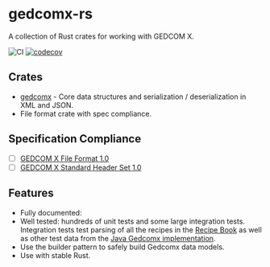 # gedcomx-rs
A collection of Rust crates for working with GEDCOM X.

![CI](https://github.com/ephraimkunz/gedcomx-rs/workflows/CI/badge.svg)
[![codecov](https://codecov.io/gh/ephraimkunz/gedcomx-rs/branch/main/graph/badge.svg)](https://codecov.io/gh/ephraimkunz/gedcomx-rs)

## Crates
* [gedcomx](./gedcomx) - Core data structures and serialization / deserialization in XML and JSON.
* File format crate with spec compliance.

## Specification Compliance

- [ ] [GEDCOM X File Format 1.0](https://github.com/FamilySearch/gedcomx/blob/master/specifications/file-format-specification.md)
- [ ] [GEDCOM X Standard Header Set 1.0](https://github.com/FamilySearch/gedcomx/blob/master/specifications/standard-header-set-specification.md)

## Features
- Fully documented:
- Well tested: hundreds of unit tests and some large integration tests. Integration tests test parsing of all the recipes in the [Recipe Book](http://www.gedcomx.org/Recipe-Book.html) as well as other test data from the [Java Gedcomx implementation](https://github.com/FamilySearch/gedcomx-java).
- Use the builder pattern to safely build Gedcomx data models.
- Use with stable Rust.
